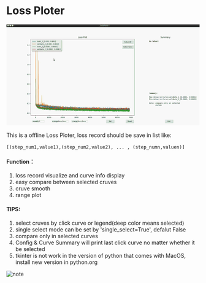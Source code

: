 # Loss Ploter    

<img src="./ploter.gif" width="800">  

This is a offline Loss Ploter, loss record should be save in list like:  
```  
[(step_num1,value1),(step_num2,value2), ... , (step_numn,valuen)]  
```
#### Function： 
1. loss record visualize and curve info display  
2. easy compare between selected cruves  
3. cruve smooth  
4. range plot  

#### TIPS:
1. select cruves by click curve or legend(deep color means selected)  
2. single select mode can be set by 'single_select=True', defalut False  
3. compare only in selected curves  
4. Config & Curve Summary will print last click curve no matter whether it be selected   
5. tkinter is not  work in the version of python that comes with  MacOS, install new version in python.org  

![note](D:\PythonProject\Loss-Ploter\note.PNG)